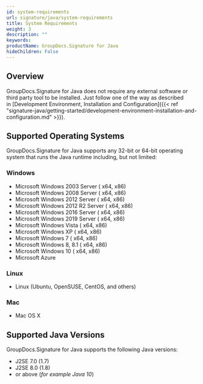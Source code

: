 ```yaml
---
id: system-requirements
url: signature/java/system-requirements
title: System Requirements
weight: 3
description: ""
keywords: 
productName: GroupDocs.Signature for Java
hideChildren: False
---
```

## Overview

GroupDocs.Signature for Java does not require any external software or third party tool to be installed. Just follow one of the way as described in [Development Environment, Installation and Configuration]({{< ref "signature-java/getting-started/development-environment-installation-and-configuration.md" >}}).

## Supported Operating Systems

GroupDocs.Signature for Java supports any 32-bit or 64-bit operating system that runs the Java runtime including, but not limited:

### Windows

*   Microsoft Windows 2003 Server ( x64, x86)
*   Microsoft Windows 2008 Server ( x64, x86)
*   Microsoft Windows 2012 Server ( x64, x86)
*   Microsoft Windows 2012 R2 Server ( x64, x86)
*   Microsoft Windows 2016 Server ( x64, x86)
*   Microsoft Windows 2019 Server ( x64, x86)
*   Microsoft Windows Vista ( x64, x86)
*   Microsoft Windows XP ( x64, x86)
*   Microsoft Windows 7 ( x64, x86)
*   Microsoft Windows 8, 8.1 ( x64, x86)
*   Microsoft Windows 10 ( x64, x86)
*   Microsoft Azure

### Linux

*   Linux (Ubuntu, OpenSUSE, CentOS, and others)

### Mac

*   Mac OS X

## Supported Java Versions

GroupDocs.Signature for Java supports the following Java versions:

*   J2SE 7.0 (1.7)
*   J2SE 8.0 (1.8)
*   or above (*for example Java 10*)
